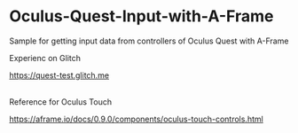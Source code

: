 # Oculus-Quest-Input-with-A-Frame
Sample for getting input data from controllers of Oculus Quest with A-Frame

Experienc on Glitch

https://quest-test.glitch.me

<br>
Reference for Oculus Touch

https://aframe.io/docs/0.9.0/components/oculus-touch-controls.html
